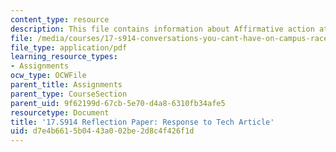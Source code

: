 ```yaml
---
content_type: resource
description: This file contains information about Affirmative action at MIT.
file: /media/courses/17-s914-conversations-you-cant-have-on-campus-race-ethnicity-gender-and-identity-spring-2012/d7e4b6615b0443a002be2d8c4f426f1d_MIT17_S914S12_aa2.pdf
file_type: application/pdf
learning_resource_types:
- Assignments
ocw_type: OCWFile
parent_title: Assignments
parent_type: CourseSection
parent_uid: 9f62199d-67cb-5e70-d4a8-6310fb34afe5
resourcetype: Document
title: '17.S914 Reflection Paper: Response to Tech Article'
uid: d7e4b661-5b04-43a0-02be-2d8c4f426f1d
---
```

